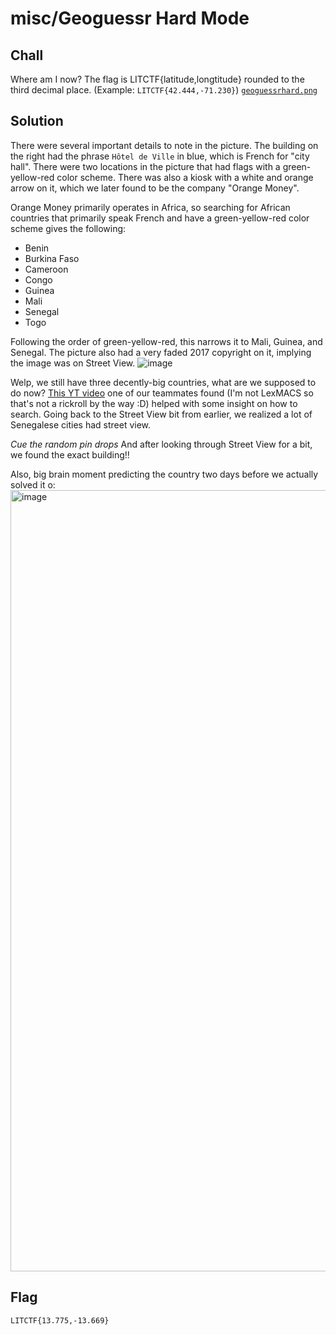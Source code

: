 # misc/Geoguessr Hard Mode

## Chall
Where am I now? The flag is LITCTF{latitude,longtitude} rounded to the third decimal place. (Example: `LITCTF{42.444,-71.230}`)
[`geoguessrhard.png`](https://drive.google.com/file/d/1oVUhlXkBoLpBupbRxNiFn6emqNF50Xeq/view)

## Solution
There were several important details to note in the picture. The building on the right had the phrase `Hôtel de Ville` in blue, which is French for "city hall". There were two locations in the picture that had flags with a green-yellow-red color scheme. There was also a kiosk with a white and orange arrow on it, which we later found to be the company "Orange Money".

Orange Money primarily operates in Africa, so searching for African countries that primarily speak French and have a green-yellow-red color scheme gives the following:
- Benin
- Burkina Faso
- Cameroon
- Congo
- Guinea
- Mali
- Senegal
- Togo

Following the order of green-yellow-red, this narrows it to Mali, Guinea, and Senegal. The picture also had a very faded 2017 copyright on it, implying the image was on Street View.
![image](https://user-images.githubusercontent.com/64328893/181108745-5492613b-8d86-469f-9c5b-ccdbd7dbbe37.png)

Welp, we still have three decently-big countries, what are we supposed to do now? [This YT video](https://www.youtube.com/watch?v=v7IgkogkAZc) one of our teammates found (I'm not LexMACS so that's not a rickroll by the way :D) helped with some insight on how to search. Going back to the Street View bit from earlier, we realized a lot of Senegalese cities had street view.

*Cue the random pin drops* And after looking through Street View for a bit, we found the exact building!!



Also, big brain moment predicting the country two days before we actually solved it o:
<img width="1250" alt="image" src="https://user-images.githubusercontent.com/64328893/181109502-4c24e3f6-6052-44c2-b5c6-b3b5d6827bb1.png">

## Flag
`LITCTF{13.775,-13.669}`
